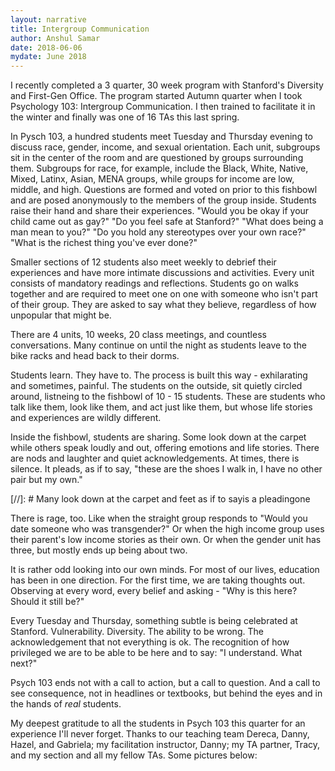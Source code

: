```yaml
---
layout: narrative
title: Intergroup Communication
author: Anshul Samar
date: 2018-06-06
mydate: June 2018
---
```


I recently completed a 3 quarter, 30 week program with Stanford's
Diversity and First-Gen Office. The program started Autumn quarter when I took
Psychology 103: Intergroup Communication. I then trained to facilitate
it in the winter and finally was one of 16 TAs this last spring.

In Pysch 103, a hundred students
meet Tuesday and Thursday evening to discuss race, gender, income, and sexual orientation. Each unit,
subgroups sit in the center of the room and are questioned by
groups surrounding them. Subgroups for race, for example, include the
Black, White, Native, Mixed, Latinx, Asian, MENA groups, while groups for
income are low, middle, and high. Questions are formed and voted on prior to
this fishbowl and are posed anonymously to the members of the group
inside. Students raise their hand and share their experiences. "Would
you be okay if your child came out as gay?" "Do you feel safe at
Stanford?" "What does being a man mean to you?" "Do you hold any
stereotypes over your own race?" "What is the richest thing you've ever done?" 

Smaller sections of 12 students
also meet weekly to debrief their experiences and have more intimate
discussions and activities. Every unit consists of mandatory readings and
reflections. Students go on walks together and are
required to meet one on one with someone who isn't part of their
group. They are asked to say what they believe, 
regardless of how unpopular that might be. 

There are 4 units, 10 weeks, 20 class meetings, and countless
conversations. Many continue on until the night as students leave to
the bike racks and head back to their dorms.  

Students learn. They have to. The process is built this
way - exhilarating and sometimes, painful. The students on the outside, sit
quietly circled around, listneing to the fishbowl of 10 - 15
students. These are students who talk like them, look like 
them, and act just like them, but whose life stories and experiences 
are wildly different.

Inside the fishbowl, students are sharing. Some look down at
the carpet while others speak loudly and out, 
offering emotions and life stories. There are nods and laughter and
quiet acknowledgements. At times, there is silence. It pleads, as if
to say, "these are the shoes I walk in, I have no other pair but my own."

[//]: # Many look down at the carpet and feet as if to sayis a pleadingone

There is rage, too. Like when the straight group responds to "Would you date someone who was
transgender?" Or when the high income group uses their parent's low income
stories as their own. Or when the gender unit has three, but mostly ends up
being about two. 

It is rather odd looking into our own minds. For most of our lives,
education has been in one direction. For the first time, we are taking
thoughts out. Observing at every word, every belief and asking - "Why is
this here? Should it still be?" 

Every Tuesday and Thursday, something subtle is being
celebrated at Stanford. Vulnerability. Diversity. The ability to be
wrong. The acknowledgement that not everything is ok. The recognition of
how privileged we are to be able to be here and to say: "I
understand. What next?" 

Psych 103 ends not with a call to action, but a call to question. And a call to see consequence, not in headlines or
textbooks, but behind the eyes and in the hands of *real* students. 

My deepest gratitude to all the students in Psych 103 this quarter for
an experience I'll never forget. Thanks to our teaching team Dereca,
Danny, Hazel, and Gabriela; my facilitation instructor,
Danny; my TA partner, Tracy, and my section and all my fellow TAs. Some pictures below: 




